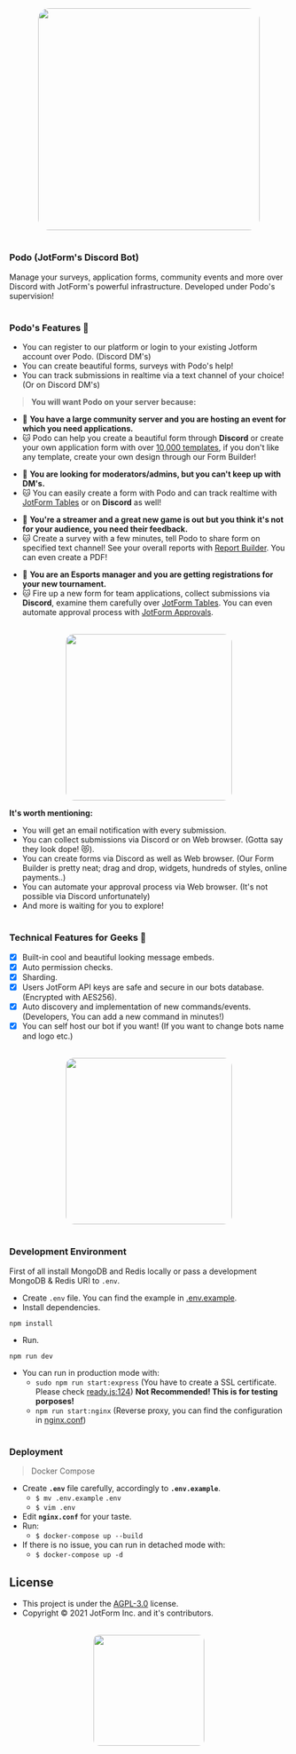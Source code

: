 <div align="center">
  <img src="https://www.jotform.com/resources/assets/podo/podo_4.png" width="400px" height="auto" style="border-radius:5%">
<br/ >
</div>

#
### Podo (JotForm's Discord Bot)

Manage your surveys, application forms, community events and more over Discord with JotForm's powerful infrastructure. Developed under Podo's supervision!

#
### Podo's Features 📝

- You can register to our platform or login to your existing Jotform account over Podo. (Discord DM's)
- You can create beautiful forms, surveys with Podo's help!
- You can track submissions in realtime via a text channel of your choice! (Or on Discord DM's)

> **You will want Podo on your server because:**

- 🤨 **You have a large community server and you are hosting an event for which you need applications.**
- 🐱 Podo can help you create a beautiful form through **Discord** or create your own application form with over [10,000 templates](https://www.jotform.com/form-templates/), if you don't like any template, create your own design through our Form Builder!

* 🤨 **You are looking for moderators/admins, but you can't keep up with DM's.**
* 🐱 You can easily create a form with Podo and can track realtime with [JotForm Tables](https://www.jotform.com/products/tables/) or on **Discord** as well!

- 🤨 **You're a streamer and a great new game is out but you think it's not for your audience, you need their feedback.**
- 🐱 Create a survey with a few minutes, tell Podo to share form on specified text channel! See your overall reports with [Report Builder](https://www.jotform.com/products/report-builder/). You can even create a PDF!

* 🤨 **You are an Esports manager and you are getting registrations for your new tournament.**
* 🐱 Fire up a new form for team applications, collect submissions via **Discord**, examine them carefully over [JotForm Tables](https://www.jotform.com/products/tables/). You can even automate approval process with [JotForm Approvals](https://www.jotform.com/products/approvals/).



<div align="center">
<br/ >
  <img src="https://www.jotform.com/resources/assets/podo/podo_11.png" width="300px" height="auto" style="border-radius:5%">
<br/ >
</div>

**It's worth mentioning:**

- You will get an email notification with every submission.
- You can collect submissions via Discord or on Web browser. (Gotta say they look dope! 😻).
- You can create forms via Discord as well as Web browser. (Our Form Builder is pretty neat; drag and drop, widgets, hundreds of styles, online payments..)
- You can automate your approval process via Web browser. (It's not possible via Discord unfortunately)
- And more is waiting for you to explore!

#
### Technical Features for Geeks 💠


- [x] Built-in cool and beautiful looking message embeds.
- [x] Auto permission checks.
- [x] Sharding.
- [x] Users JotForm API keys are safe and secure in our bots database. (Encrypted with AES256).
- [x] Auto discovery and implementation of new commands/events. (Developers, You can add a new command in minutes!)
- [x] You can self host our bot if you want! (If you want to change bots name and logo etc.)

<div align="center">
<br/ >
  <img src="https://www.jotform.com/resources/assets/podo/podo_13.png" width="300px" height="auto" style="border-radius:5%">
<br/ >
</div>

#
### Development Environment

First of all install MongoDB and Redis locally or pass a development MongoDB & Redis URI to `.env`.

- Create `.env` file. You can find the example in [.env.example](.env.example).
- Install dependencies.

`npm install`

- Run.

`npm run dev`

- You can run in production mode with:
  - `sudo npm run start:express` (You have to create a SSL certificate. Please check [ready.js:124](https://gitlab.com/bw3u/podo/-/blob/main/bot/events/ready.js#L124)) **Not Recommended! This is for testing porposes!**
  - `npm run start:nginx` (Reverse proxy, you can find the configuration in [nginx.conf](nginx.conf))


#
### Deployment

> Docker Compose

- Create **`.env`** file carefully, accordingly to **`.env.example`**.
  - `$ mv .env.example` `.env`
  - `$ vim .env`
- Edit **`nginx.conf`** for your taste.
- Run:
  - `$ docker-compose up --build`
- If there is no issue, you can run in detached mode with:
  - `$ docker-compose up -d`

## License

- This project is under the [AGPL-3.0](LICENSE.md) license.
- Copyright © 2021 JotForm Inc. and it's contributors.

<div align="center">
<br />
  <img src="https://www.jotform.com/resources/assets/logo/jotform-logo-transparent-400x100.png" width="200px" height="auto" style="border-radius:5%">
<br/ >
</div>
